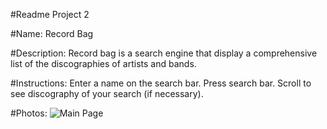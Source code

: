 #Readme Project 2

#Name: 
Record Bag

#Description:
Record bag is a search engine that display a comprehensive list of the discographies of artists and bands.

#Instructions:
Enter a name on the search bar.
Press search bar.
Scroll to see discography of your search (if necessary).

#Photos:
![Main Page](src/images/Main)

